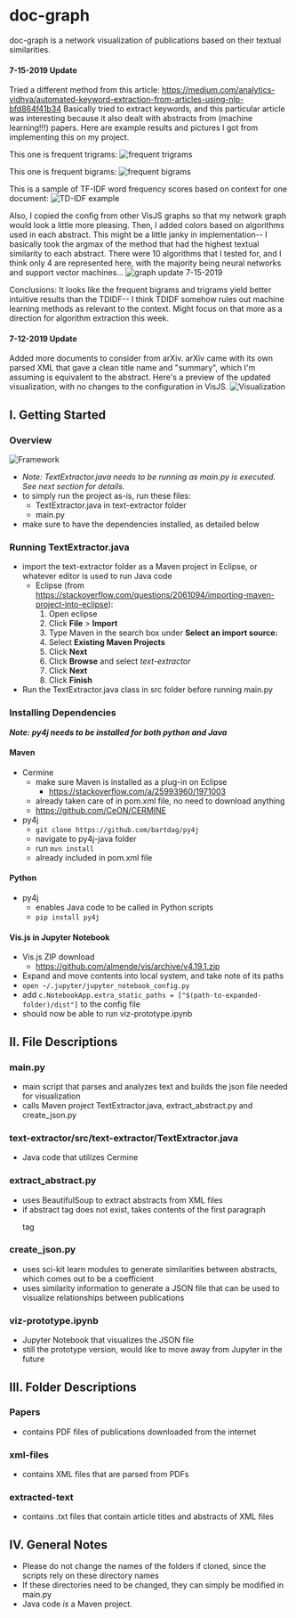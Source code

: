 # doc-graph
doc-graph is a network visualization of publications based on their textual similarities.

#### 7-15-2019 Update
Tried a different method from this article: https://medium.com/analytics-vidhya/automated-keyword-extraction-from-articles-using-nlp-bfd864f41b34
Basically tried to extract keywords, and this particular article was interesting because it also dealt with abstracts from (machine learning!!!) papers. Here are example results and pictures I got from implementing this on my project.

This one is frequent trigrams:
![frequent trigrams](/images/frequent-trigrams.png)

This one is frequent bigrams:
![frequent bigrams](/images/frequent-bigrams.png)

This is a sample of TF-IDF word frequency scores based on context for one document:
![TD-IDF example](/images/TF-IDF-example.png)

Also, I copied the config from other VisJS graphs so that my network graph would look a little more pleasing. Then, I added colors based on algorithms used in each abstract. This might be a little janky in implementation-- I basically took the argmax of the method that had the highest textual similarity to each abstract. There were 10 algorithms that I tested for, and I think only 4 are represented here, with the majority being neural networks and support vector machines...
![graph update 7-15-2019](/images/graph-7-15.png)

Conclusions:
It looks like the frequent bigrams and trigrams yield better intuitive results than the TDIDF-- I think TDIDF somehow rules out machine learning methods as relevant to the context. Might focus on that more as a direction for algorithm extraction this week.

#### 7-12-2019 Update
Added more documents to consider from arXiv. arXiv came with its own parsed XML that gave a clean title name and "summary", which I'm assuming is equivalent to the abstract. Here's a preview of the updated visualization, with no changes to the configuration in VisJS.
![Visualization](/images/7-12-2019-visualization.png)

## I. Getting Started
### Overview

![Framework](/images/framework.png)

* *Note: TextExtractor.java needs to be running as main.py is executed. See next section for details.*
* to simply run the project as-is, run these files:
  * TextExtractor.java in text-extractor folder
  * main.py
* make sure to have the dependencies installed, as detailed below

### Running TextExtractor.java
* import the text-extractor folder as a Maven project in Eclipse, or whatever editor is used to run Java code
  * Eclipse (from https://stackoverflow.com/questions/2061094/importing-maven-project-into-eclipse):
    1. Open eclipse
    2. Click **File** > **Import**
    3. Type Maven in the search box under **Select an import source:**
    4. Select **Existing Maven Projects**
    5. Click **Next**
    6. Click **Browse** and select *text-extractor*
    7. Click **Next**
    8. Click **Finish**
* Run the TextExtractor.java class in src folder before running main.py

### Installing Dependencies
***Note: py4j needs to be installed for both python and Java***
#### Maven
* Cermine
  * make sure Maven is installed as a plug-in on Eclipse
    * https://stackoverflow.com/a/25993960/1971003
  * already taken care of in pom.xml file, no need to download anything
  * https://github.com/CeON/CERMINE
* py4j
  * `git clone https://github.com/bartdag/py4j`
  * navigate to py4j-java folder
  * run `mvn install`
  * already included in pom.xml file

#### Python
* py4j
  * enables Java code to be called in Python scripts
  * `pip install py4j`

#### Vis.js in Jupyter Notebook
* Vis.js ZIP download
  * https://github.com/almende/vis/archive/v4.19.1.zip
* Expand and move contents into local system, and take note of its paths
* `open ~/.jupyter/jupyter_notebook_config.py`
* add `c.NotebookApp.extra_static_paths = ["$(path-to-expanded-folder)/dist"]` to the config file
* should now be able to run viz-prototype.ipynb

## II. File Descriptions
### main.py
  * main script that parses and analyzes text and builds the json file needed for visualization
  * calls Maven project TextExtractor.java, extract_abstract.py and create_json.py

### text-extractor/src/text-extractor/TextExtractor.java
  * Java code that utilizes Cermine

### extract_abstract.py
  * uses BeautifulSoup to extract abstracts from XML files
  * if abstract tag does not exist, takes contents of the first paragraph <p> tag

### create_json.py
  * uses sci-kit learn modules to generate similarities between abstracts, which comes out to be a coefficient
  * uses similarity information to generate a JSON file that can be used to visualize relationships between publications

### viz-prototype.ipynb
  * Jupyter Notebook that visualizes the JSON file
  * still the prototype version, would like to move away from Jupyter in the future

## III. Folder Descriptions
### Papers
* contains PDF files of publications downloaded from the internet

### xml-files
* contains XML files that are parsed from PDFs

### extracted-text
* contains .txt files that contain article titles and abstracts of XML files

## IV. General Notes
* Please do not change the names of the folders if cloned, since the scripts rely on these directory names
* If these directories need to be changed, they can simply be modified in main.py
* Java code *is* a Maven project.
